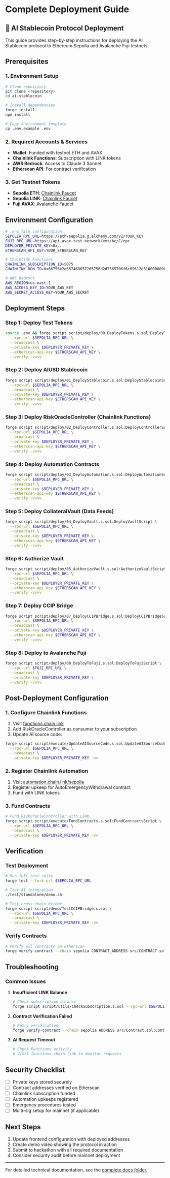 # Complete Deployment Guide

## 🚀 AI Stablecoin Protocol Deployment

This guide provides step-by-step instructions for deploying the AI Stablecoin protocol to Ethereum Sepolia and Avalanche Fuji testnets.

## Prerequisites

### 1. Environment Setup

```bash
# Clone repository
git clone <repository>
cd ai-stablecoin

# Install dependencies
forge install
npm install

# Copy environment template
cp .env.example .env
```

### 2. Required Accounts & Services

- **Wallet**: Funded with testnet ETH and AVAX
- **Chainlink Functions**: Subscription with LINK tokens
- **AWS Bedrock**: Access to Claude 3 Sonnet
- **Etherscan API**: For contract verification

### 3. Get Testnet Tokens

- **Sepolia ETH**: [Chainlink Faucet](https://faucets.chain.link/sepolia)
- **Sepolia LINK**: [Chainlink Faucet](https://faucets.chain.link/sepolia)
- **Fuji AVAX**: [Avalanche Faucet](https://faucet.avax.network/)

## Environment Configuration

```bash
# .env file configuration
SEPOLIA_RPC_URL=https://eth-sepolia.g.alchemy.com/v2/YOUR_KEY
FUJI_RPC_URL=https://api.avax-test.network/ext/bc/C/rpc
DEPLOYER_PRIVATE_KEY=0x...
ETHERSCAN_API_KEY=YOUR_ETHERSCAN_KEY

# Chainlink Functions
CHAINLINK_SUBSCRIPTION_ID=5075
CHAINLINK_DON_ID=0x66756e2d657468657265756d2d7365706f6c69612d3100000000000000000000

# AWS Bedrock
AWS_REGION=us-east-1
AWS_ACCESS_KEY_ID=YOUR_AWS_KEY
AWS_SECRET_ACCESS_KEY=YOUR_AWS_SECRET
```

## Deployment Steps

### Step 1: Deploy Test Tokens

```bash
source .env && forge script script/deploy/00_DeployTokens.s.sol:DeployTokensScript \
  --rpc-url $SEPOLIA_RPC_URL \
  --broadcast \
  --private-key $DEPLOYER_PRIVATE_KEY \
  --etherscan-api-key $ETHERSCAN_API_KEY \
  --verify -vvvv
```

### Step 2: Deploy AIUSD Stablecoin

```bash
forge script script/deploy/01_DeployStablecoin.s.sol:DeployStablecoinScript \
  --rpc-url $SEPOLIA_RPC_URL \
  --broadcast \
  --private-key $DEPLOYER_PRIVATE_KEY \
  --etherscan-api-key $ETHERSCAN_API_KEY \
  --verify -vvvv
```

### Step 3: Deploy RiskOracleController (Chainlink Functions)

```bash
forge script script/deploy/02_DeployController.s.sol:DeployControllerScript \
  --rpc-url $SEPOLIA_RPC_URL \
  --broadcast \
  --private-key $DEPLOYER_PRIVATE_KEY \
  --etherscan-api-key $ETHERSCAN_API_KEY \
  --verify -vvvv
```

### Step 4: Deploy Automation Contracts

```bash
forge script script/deploy/03_DeployAutomation.s.sol:DeployAutomationScript \
  --rpc-url $SEPOLIA_RPC_URL \
  --broadcast \
  --private-key $DEPLOYER_PRIVATE_KEY \
  --etherscan-api-key $ETHERSCAN_API_KEY \
  --verify -vvvv
```

### Step 5: Deploy CollateralVault (Data Feeds)

```bash
forge script script/deploy/04_DeployVault.s.sol:DeployVaultScript \
  --rpc-url $SEPOLIA_RPC_URL \
  --broadcast \
  --private-key $DEPLOYER_PRIVATE_KEY \
  --etherscan-api-key $ETHERSCAN_API_KEY \
  --verify -vvvv
```

### Step 6: Authorize Vault

```bash
forge script script/deploy/05_AuthorizeVault.s.sol:AuthorizeVaultScript \
  --rpc-url $SEPOLIA_RPC_URL \
  --broadcast \
  --private-key $DEPLOYER_PRIVATE_KEY \
  --etherscan-api-key $ETHERSCAN_API_KEY \
  --verify -vvvv
```

### Step 7: Deploy CCIP Bridge

```bash
forge script script/deploy/07_DeployCCIPBridge.s.sol:DeployCCIPBridgeScript \
  --rpc-url $SEPOLIA_RPC_URL \
  --broadcast \
  --private-key $DEPLOYER_PRIVATE_KEY \
  --etherscan-api-key $ETHERSCAN_API_KEY \
  --verify -vvvv
```

### Step 8: Deploy to Avalanche Fuji

```bash
forge script script/deploy/08_DeployToFuji.s.sol:DeployToFujiScript \
  --rpc-url $FUJI_RPC_URL \
  --broadcast \
  --private-key $DEPLOYER_PRIVATE_KEY \
  --verify -vvvv
```

## Post-Deployment Configuration

### 1. Configure Chainlink Functions

1. Visit [functions.chain.link](https://functions.chain.link)
2. Add RiskOracleController as consumer to your subscription
3. Update AI source code:

```bash
forge script script/execute/UpdateAISourceCode.s.sol:UpdateAISourceCodeScript \
  --rpc-url $SEPOLIA_RPC_URL \
  --broadcast \
  --private-key $DEPLOYER_PRIVATE_KEY -vv
```

### 2. Register Chainlink Automation

1. Visit [automation.chain.link/sepolia](https://automation.chain.link/sepolia)
2. Register upkeep for AutoEmergencyWithdrawal contract
3. Fund with LINK tokens

### 3. Fund Contracts

```bash
# Fund RiskOracleController with LINK
forge script script/execute/FundContracts.s.sol:FundContractsScript \
  --rpc-url $SEPOLIA_RPC_URL \
  --broadcast \
  --private-key $DEPLOYER_PRIVATE_KEY -vv
```

## Verification

### Test Deployment

```bash
# Run full test suite
forge test --fork-url $SEPOLIA_RPC_URL

# Test AI integration
./test/standalone/demo.sh

# Test cross-chain bridge
forge script script/demo/TestCCIPBridge.s.sol \
  --rpc-url $SEPOLIA_RPC_URL \
  --broadcast \
  --private-key $DEPLOYER_PRIVATE_KEY -vv
```

### Verify Contracts

```bash
# Verify all contracts on Etherscan
forge verify-contract --chain sepolia CONTRACT_ADDRESS src/CONTRACT.sol:CONTRACT --etherscan-api-key $ETHERSCAN_API_KEY
```

## Troubleshooting

### Common Issues

1. **Insufficient LINK Balance**

   ```bash
   # Check subscription balance
   forge script script/utils/CheckSubscription.s.sol --rpc-url $SEPOLIA_RPC_URL -vv
   ```

2. **Contract Verification Failed**

   ```bash
   # Retry verification
   forge verify-contract --chain sepolia ADDRESS src/Contract.sol:Contract --etherscan-api-key $ETHERSCAN_API_KEY --watch
   ```

3. **AI Request Timeout**
   ```bash
   # Check Functions activity
   # Visit functions.chain.link to monitor requests
   ```

## Security Checklist

- [ ] Private keys stored securely
- [ ] Contract addresses verified on Etherscan
- [ ] Chainlink subscription funded
- [ ] Automation upkeeps registered
- [ ] Emergency procedures tested
- [ ] Multi-sig setup for mainnet (if applicable)

## Next Steps

1. Update frontend configuration with deployed addresses
2. Create demo video showing the protocol in action
3. Submit to hackathon with all required documentation
4. Consider security audit before mainnet deployment

---

For detailed technical documentation, see the [complete docs folder](../docs/).
 